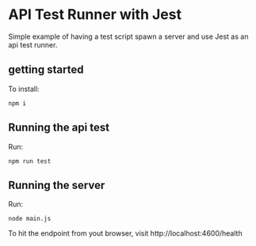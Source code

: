 # API Test Runner with Jest

Simple example of having a test script spawn a server and use Jest as an api test runner.

## getting started
To install:
```
npm i
```

## Running the api test
Run:
```
npm run test
```

## Running the server
Run:
```
node main.js
```

To hit the endpoint from yout browser, visit http://localhost:4600/health